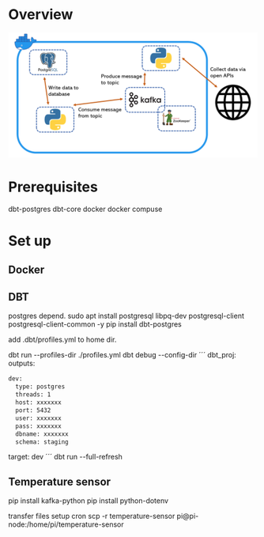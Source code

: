 # Overview

![This is an image](doc/arcitechture.png)

# Prerequisites

dbt-postgres
dbt-core
docker
docker compuse

# Set up

## Docker

## DBT
postgres depend.
sudo apt install postgresql libpq-dev postgresql-client
postgresql-client-common -y
pip install dbt-postgres

add .dbt/profiles.yml to home dir.

dbt run --profiles-dir ./profiles.yml
dbt debug --config-dir
´´´
dbt_proj:
  outputs:

    dev:
      type: postgres
      threads: 1
      host: xxxxxxx
      port: 5432
      user: xxxxxxx
      pass: xxxxxxx
      dbname: xxxxxxx
      schema: staging

  target: dev
´´´
dbt run --full-refresh


## Temperature sensor

  pip install kafka-python
  pip install python-dotenv

  transfer files setup cron
  scp -r temperature-sensor pi@pi-node:/home/pi/temperature-sensor
  